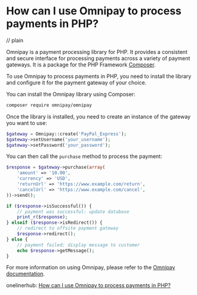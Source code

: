 # How can I use Omnipay to process payments in PHP?
// plain

Omnipay is a payment processing library for PHP. It provides a consistent and secure interface for processing payments across a variety of payment gateways. It is a package for the PHP Framework [Composer](https://getcomposer.org/).

To use Omnipay to process payments in PHP, you need to install the library and configure it for the payment gateway of your choice.

You can install the Omnipay library using Composer:

```bash
composer require omnipay/omnipay
```

Once the library is installed, you need to create an instance of the gateway you want to use:

```php
$gateway = Omnipay::create('PayPal_Express');
$gateway->setUsername('your_username');
$gateway->setPassword('your_password');
```

You can then call the `purchase` method to process the payment:

```php
$response = $gateway->purchase(array(
    'amount' => '10.00',
    'currency' => 'USD',
    'returnUrl' => 'https://www.example.com/return',
    'cancelUrl' => 'https://www.example.com/cancel',
))->send();

if ($response->isSuccessful()) {
    // payment was successful: update database
    print_r($response);
} elseif ($response->isRedirect()) {
    // redirect to offsite payment gateway
    $response->redirect();
} else {
    // payment failed: display message to customer
    echo $response->getMessage();
}
```

For more information on using Omnipay, please refer to the [Omnipay documentation](https://omnipay.thephpleague.com/).

onelinerhub: [How can I use Omnipay to process payments in PHP?](https://onelinerhub.com/php-omnipay/how-can-i-use-omnipay-to-process-payments-in-php)
